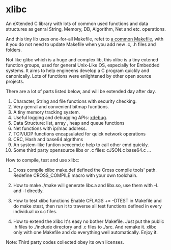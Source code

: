 # xlibc

An eXtended C library with lots of common used functions and data structures
as genral String, Memory, DB, Algorithm, Net and etc. operations.

And this tiny lib uses one-for-all Makefile, refet to [a common Makefile](http://blog.chinaunix.net/uid-20608849-id-360294.html),
with it you do not need to update Makefile when you add new .c, .h files and folders.

Not like glibc which is a huge and complex lib, this xlibc is a tiny extened
function groups, used for general Unix-Like OS, especially for Embedded systems. 
It aims to help engineens develop a C program quickly and canonically. Lots of 
functions were enlightened by other open source projects.

There are a lot of parts listed below, and will be extended day after day.

1. Character, String  and file functions with security checking.
2. Very genral and convenient bitmap fucntions.
3. A tiny memory tracking system. 
4. Useful logging and debugging APIs: [xdebug](http://blog.chinaunix.net/uid-20608849-id-365933.html).
5. Data Structure: list, array , heap and queue functions 
6. Net functions with ip/mac address. 
7. TCP/UDP functions encapsulated for quick network operations 
8. CRC, Hash and base64 algrithms 
9. An system-like funtion xexccmd.c help to call other cmd quickly.
10. Some third party opensource libs or .c files: cJSON.c base64.c 
  ...

How to compile, test and use xlibc:

1. Cross compile xlibc 
make.def defined the Cross compile tools' path. Redefine CROSS_COMPILE 
macro with your own toolchain.

2. How to make 
./make will generate libx.a and libx.so, use them with -L and -l directly.

3. How to test xlibc functions 
Enable CFLAGS  += -DTEST in Makefile and do make xtest, then run it to 
traverse all test functions defined in every individual xxx.c files.

4. How to extend the xlibc 
It's easy no bother Makefile. Just put the public .h files to ./include 
directory and .c files to ./src. And remake it. xlibc only with one 
Makefile and do everything well automatically. Enjoy it.

Note: Third party codes collected obey its own licenses.

